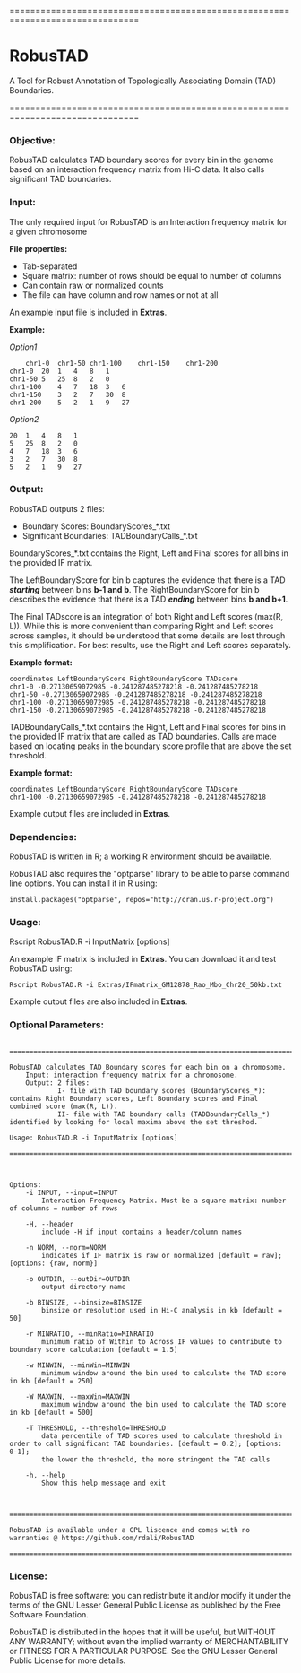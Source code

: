 ===============================================================================


# RobusTAD
A Tool for Robust Annotation of Topologically Associating Domain (TAD) Boundaries.

===============================================================================

### Objective:

RobusTAD calculates TAD boundary scores for every bin in the genome based on an interaction frequency matrix from Hi-C data. It also calls significant TAD boundaries.

### Input: 

The only required input for RobusTAD is an Interaction frequency matrix for a given chromosome

__File properties:__


  * Tab-separated
  * Square matrix: number of rows should be equal to number of columns
  * Can contain raw or normalized counts
  * The file can have column and row names or not at all


An example input file is included in __Extras__.


__Example:__

_Option1_

```
	chr1-0	chr1-50 chr1-100	chr1-150	chr1-200
chr1-0	20	1	4	8	1	
chr1-50	5	25	8	2	0
chr1-100	4	7	18	3	6
chr1-150	3	2	7	30	8
chr1-200	5	2	1	9	27
```

_Option2_

```
20	1	4	8	1	
5	25	8	2	0
4	7	18	3	6
3	2	7	30	8
5	2	1	9	27
```




### Output: 

RobusTAD outputs 2 files:

  * Boundary Scores: BoundaryScores_*.txt  
  * Significant Boundaries: TADBoundaryCalls_*.txt
  

BoundaryScores_*.txt  contains the Right, Left and Final scores for all bins in the provided IF matrix.

The LeftBoundaryScore for bin b captures the evidence that there is a TAD _**starting**_ between bins **b-1 and b**. The RightBoundaryScore for bin b describes the evidence that there is a TAD _**ending**_ between bins **b and b+1**.

The Final TADscore is an integration of both Right and Left scores (max(R, L)). While this is more convenient than comparing Right and Left scores across samples, it should be understood that some details are lost through this simplification. For best results, use the Right and Left scores separately.

__Example format:__

```
coordinates LeftBoundaryScore RightBoundaryScore TADscore
chr1-0 -0.27130659072985 -0.241287485278218 -0.241287485278218
chr1-50 -0.27130659072985 -0.241287485278218 -0.241287485278218
chr1-100 -0.27130659072985 -0.241287485278218 -0.241287485278218
chr1-150 -0.27130659072985 -0.241287485278218 -0.241287485278218

```

TADBoundaryCalls_*.txt  contains the Right, Left and Final scores for bins in the provided IF matrix that are called as TAD boundaries. Calls are made based on locating peaks in the boundary score profile that are above the set threshold.

__Example format:__

```
coordinates LeftBoundaryScore RightBoundaryScore TADscore
chr1-100 -0.27130659072985 -0.241287485278218 -0.241287485278218

```

Example output files are included in __Extras__.

### Dependencies:

RobusTAD is written in R; a working R environment should be available.

RobusTAD also requires the "optparse" library to be able to parse command line options. You can install it in R using:


```
install.packages("optparse", repos="http://cran.us.r-project.org")

```



### Usage: 
Rscript RobusTAD.R -i InputMatrix [options]


An example IF matrix is included in __Extras__. You can download it and test RobusTAD using:

```
Rscript RobusTAD.R -i Extras/IFmatrix_GM12878_Rao_Mbo_Chr20_50kb.txt
```

Example output files are also included in __Extras__.


### Optional Parameters:

```

==============================================================================================================================================================

RobusTAD calculates TAD Boundary scores for each bin on a chromosome.
	Input: interaction frequency matrix for a chromosome.
	Output: 2 files: 
			I- file with TAD boundary scores (BoundaryScores_*): contains Right Boundary scores, Left Boundary scores and Final combined score (max(R, L)).
			II- file with TAD boundary calls (TADBoundaryCalls_*) identified by looking for local maxima above the set threshod.

Usage: RobusTAD.R -i InputMatrix [options]

==============================================================================================================================================================



Options:
	-i INPUT, --input=INPUT
		Interaction Frequency Matrix. Must be a square matrix: number of columns = number of rows

	-H, --header
		include -H if input contains a header/column names

	-n NORM, --norm=NORM
		indicates if IF matrix is raw or normalized [default = raw]; [options: {raw, norm}]

	-o OUTDIR, --outDir=OUTDIR
		output directory name

	-b BINSIZE, --binsize=BINSIZE
		binsize or resolution used in Hi-C analysis in kb [default = 50]

	-r MINRATIO, --minRatio=MINRATIO
		minimum ratio of Within to Across IF values to contribute to boundary score calculation [default = 1.5]

	-w MINWIN, --minWin=MINWIN
		minimum window around the bin used to calculate the TAD score in kb [default = 250]

	-W MAXWIN, --maxWin=MAXWIN
		maximum window around the bin used to calculate the TAD score in kb [default = 500]

	-T THRESHOLD, --threshold=THRESHOLD
		data percentile of TAD scores used to calculate threshold in order to call significant TAD boundaries. [default = 0.2]; [options: 0-1];
		the lower the threshold, the more stringent the TAD calls

	-h, --help
		Show this help message and exit



==============================================================================================================================================================

RobusTAD is available under a GPL liscence and comes with no warranties @ https://github.com/rdali/RobusTAD

==============================================================================================================================================================

```


### License:

RobusTAD is free software: you can redistribute it and/or modify
it under the terms of the GNU Lesser General Public License as published by
the Free Software Foundation.

RobusTAD is distributed in the hopes that it will be useful, but WITHOUT ANY WARRANTY; without even the implied warranty of MERCHANTABILITY or FITNESS FOR A PARTICULAR PURPOSE.  See the GNU Lesser General Public License for more details.
